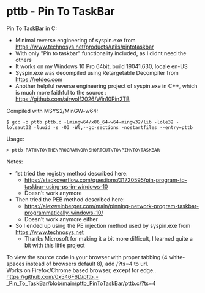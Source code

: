 # pttb - Pin To TaskBar


Pin To TaskBar in C:

  - Minimal reverse engineering of syspin.exe from https://www.technosys.net/products/utils/pintotaskbar
  - With only "Pin to taskbar" functionality included, as I didnt need the others
  - It works on my Windows 10 Pro 64bit, build 19041.630, locale en-US
  - Syspin.exe was decompiled using Retargetable Decompiler from https://retdec.com
  - Another helpful reverse engineering project of syspin.exe in C++, which is much more faithful to the source : https://github.com/airwolf2026/Win10Pin2TB


Compiled with MSYS2/MinGW-w64:

	$ gcc -o pttb pttb.c -Lmingw64/x86_64-w64-mingw32/lib -lole32 -loleaut32 -luuid -s -O3 -Wl,--gc-sections -nostartfiles --entry=pttb


Usage:

	> pttb PATH\TO\THE\PROGRAM\OR\SHORTCUT\TO\PIN\TO\TASKBAR


Notes:

  - 1st tried the registry method described here:
    - https://stackoverflow.com/questions/31720595/pin-program-to-taskbar-using-ps-in-windows-10
    - Doesn't work anymore
  - Then tried the PEB method described here:
    - https://alexweinberger.com/main/pinning-network-program-taskbar-programmatically-windows-10/
    - Doesn't work anymore either
  - So I ended up using the PE injection method used by syspin.exe from https://www.technosys.net
    - Thanks Microsoft for making it a bit more difficult, I learned quite a bit with this little project

To view the source code in your browser with proper tabbing (4 white-spaces instead of browsers default 8), add /?ts=4 to url.  
Works on Firefox/Chrome based browser, except for edge..  
https://github.com/0x546F6D/pttb_-_Pin_To_TaskBar/blob/main/pttb_PinToTaskBar/pttb.c/?ts=4
